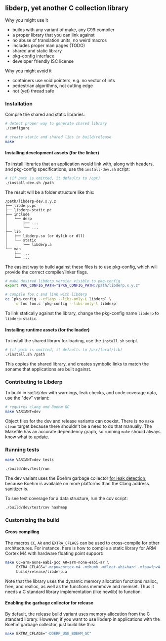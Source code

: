 ## libderp, yet another C collection library

Why you might use it

* builds with any variant of make, any C99 compiler
* a proper library that you can link against
* no abuse of translation units, no weird macros
* includes proper man pages (TODO)
* shared and static library
* pkg-config interface
* developer friendly ISC license

Why you might avoid it

* containers use void pointers, e.g. no vector of ints
* pedestrian algorithms, not cutting edge
* not (yet) thread safe

### Installation

Compile the shared and static libraries:

```sh
# detect proper way to generate shared library
./configure

# create static and shared libs in build/release
make
```

#### Installing development assets (for the linker)

To install libraries that an application would link with, along with headers,
and pkg-config specifications, use the `install-dev.sh` script:

```sh
# (if path is omitted, it defaults to /opt)
./install-dev.sh /path
```

The result will be a folder structure like this:

```
/path/libderp-dev.x.y.z
├── libderp.pc
├── libderp-static.pc
├── include
│   └── derp
│       ├── ...
│       └── ...
├── lib
│   ├── libderp.so (or dylib or dll)
│   └── static
│       └── libderp.a
└── man
    ├── ...
    └── ...
```

The easiest way to build against these files is to use pkg-config, which will
provide the correct compiler/linker flags.

```sh
# make desired libderp version visible to pkg-config
export PKG_CONFIG_PATH="$PKG_CONFIG_PATH:/path/libderp.x.y.z"

# compile foo.c and link with libderp
cc `pkg-config --cflags --libs-only-L libderp` \
	-o foo foo.c `pkg-config --libs-only-l libderp`
```

To link statically against the library, change the pkg-config name `libderp` to
`libderp-static`.

#### Installing runtime assets (for the loader)

To install the shared library for loading, use the `install.sh` script.

```sh
# (if path is omitted, it defaults to /usr/local/lib)
./install.sh /path
```

This copies the shared library, and creates symbolic links to match the soname
that applications are built against.

### Contributing to Libderp

To build in `build/dev` with warnings, leak checks, and code coverage data, use
the "dev" variant:

```sh
# requires clang and Boehm GC
make VARIANT=dev
```

Object files for the dev and release variants can coexist. There is no `make
clean` target because there shouldn't be a need to do that manually. The
Makefile has an accurate dependency graph, so running `make` should always know
what to update.

### Running tests

```sh
make VARIANT=dev tests

./build/dev/test/run
```

The dev variant uses the Boehm garbage collector [for leak
detection](https://www.hboehm.info/gc/leak.html), because Boehm is available on
more platforms than the Clang address sanitizer is.

To see test coverage for a data structure, run the cov script:

```sh
./build/dev/test/cov hashmap
```

### Customizing the build

#### Cross compiling

The macros `CC`, `AR` and `EXTRA_CFLAGS` can be used to cross-compile for other
architectures. For instance, here is how to compile a static library for ARM
Cortex M4 with hardware floating point support:

```sh
make CC=arm-none-eabi-gcc AR=arm-none-eabi-ar \
     EXTRA_CFLAGS="-mcpu=cortex-m4 -mthumb -mfloat-abi=hard -mfpu=fpv4-sp-d16" \
     build/release/libderp.a
```

Note that the library uses the dynamic memory allocation functions malloc,
free, and realloc, as well as the functions memmove and memset. Thus it needs a
C standard library implementation (like newlib) to function.

#### Enabling the garbage collector for release

By default, the release build variant uses memory allocation from the C
standard library. However, if you want to use libderp in applications with the
Boehm garbage collector, just build like this:

```sh
make EXTRA_CFLAGS="-DDERP_USE_BOEHM_GC"
```
